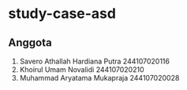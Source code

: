 # study-case-asd

## Anggota

1. Savero Athallah Hardiana Putra      244107020116
2. Khoirul Umam Novalidi               244107020210
3. Muhammad Aryatama Mukapraja         244107020028